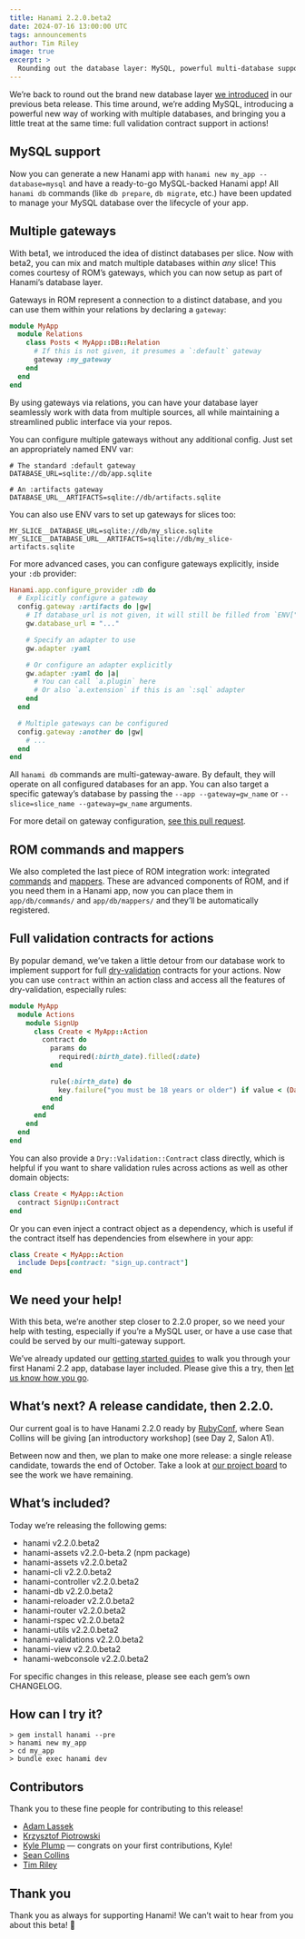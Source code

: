 ```yaml
---
title: Hanami 2.2.0.beta2
date: 2024-07-16 13:00:00 UTC
tags: announcements
author: Tim Riley
image: true
excerpt: >
  Rounding out the database layer: MySQL, powerful multi-database support, plus full contracts in actions
---
```


We’re back to round out the brand new database layer [we introduced](/blog/2024/07/16/hanami-220beta1/) in our previous beta release. This time around, we’re adding MySQL, introducing a powerful new way of working with multiple databases, and bringing you a little treat at the same time: full validation contract support in actions!

## MySQL support

Now you can generate a new Hanami app with `hanami new my_app --database=mysql` and have a ready-to-go MySQL-backed Hanami app! All `hanami db` commands (like `db prepare`, `db migrate`, etc.) have been updated to manage your MySQL database over the lifecycle of your app.

## Multiple gateways

With beta1, we introduced the idea of distinct databases per slice. Now with beta2, you can mix and match multiple databases within _any_ slice! This comes courtesy of ROM’s gateways, which you can now setup as part of Hanami’s database layer.

Gateways in ROM represent a connection to a distinct database, and you can use them within your relations by declaring a `gateway`:

```ruby
module MyApp
  module Relations
    class Posts < MyApp::DB::Relation
      # If this is not given, it presumes a `:default` gateway
      gateway :my_gateway
    end
  end
end
```

By using gateways via relations, you can have your database layer seamlessly work with data from multiple sources, all while maintaining a streamlined public interface via your repos.

You can configure multiple gateways without any additional config. Just set an appropriately named ENV var:

```
# The standard :default gateway
DATABASE_URL=sqlite://db/app.sqlite

# An :artifacts gateway
DATABASE_URL__ARTIFACTS=sqlite://db/artifacts.sqlite
```

You can also use ENV vars to set up gateways for slices too:

```
MY_SLICE__DATABASE_URL=sqlite://db/my_slice.sqlite
MY_SLICE__DATABASE_URL__ARTIFACTS=sqlite://db/my_slice-artifacts.sqlite
```

For more advanced cases, you can configure gateways explicitly, inside your `:db` provider:

```ruby
Hanami.app.configure_provider :db do
  # Explicitly configure a gateway
  config.gateway :artifacts do |gw|
    # If database_url is not given, it will still be filled from `ENV["DATABASE_URL__ARTIFACTS"]`
    gw.database_url = "..."

    # Specify an adapter to use
    gw.adapter :yaml

    # Or configure an adapter explicitly
    gw.adapter :yaml do |a|
      # You can call `a.plugin` here
      # Or also `a.extension` if this is an `:sql` adapter
    end
  end

  # Multiple gateways can be configured
  config.gateway :another do |gw|
    # ...
  end
end
```

All `hanami db` commands are multi-gateway-aware. By default, they will operate on all configured databases for an app. You can also target a specific gateway’s database by passing the `--app --gateway=gw_name` or `--slice=slice_name --gateway=gw_name` arguments.

For more detail on gateway configuration, [see this pull request](https://github.com/hanami/hanami/pull/1452).

## ROM commands and mappers

We also completed the last piece of ROM integration work: integrated [commands](https://rom-rb.org/learn/core/5.2/commands/) and [mappers](https://rom-rb.org/learn/core/5.2/mappers/). These are advanced components of ROM, and if you need them in a Hanami app, now you can place them in `app/db/commands/` and `app/db/mappers/` and they’ll be automatically registered.

## Full validation contracts for actions

By popular demand, we’ve taken a little detour from our database work to implement support for full [dry-validation](http://dry-rb.org/gems/dry-validation/) contracts for your actions. Now you can use `contract` within an action class and access all the features of dry-validation, especially rules:

```ruby
module MyApp
  module Actions
    module SignUp
      class Create < MyApp::Action
        contract do
          params do
            required(:birth_date).filled(:date)
          end

          rule(:birth_date) do
            key.failure("you must be 18 years or older") if value < (Date.today << (12 * 18))
          end
        end
      end
    end
  end
end
```

You can also provide a `Dry::Validation::Contract` class directly, which is helpful if you want to share validation rules across actions as well as other domain objects:

```ruby
class Create < MyApp::Action
  contract SignUp::Contract
end
```

Or you can even inject a contract object as a dependency, which is useful if the contract itself has dependencies from elsewhere in your app:

```ruby
class Create < MyApp::Action
  include Deps[contract: "sign_up.contract"]
end
```

## We need your help!

With this beta, we’re another step closer to 2.2.0 proper, so we need your help with testing, especially if you’re a MySQL user, or have a use case that could be served by our multi-gateway support.

We’ve already updated our [getting started guides](https://guides.hanamirb.org/v2.2/introduction/getting-started/) to walk you through your first Hanami 2.2 app, database layer included. Please give this a try, then [let us know how you go](https://discourse.hanamirb.org).

## What’s next? A release candidate, then 2.2.0.

Our current goal is to have Hanami 2.2.0 ready by [RubyConf](https://rubyconf.org), where Sean Collins will be giving [an introductory workshop] (see Day 2, Salon A1).

Between now and then, we plan to make one more release: a single release candidate, towards the end of October. Take a look at [our project board](https://github.com/orgs/hanami/projects/6/views/1) to see the work we have remaining.

## What’s included?

Today we’re releasing the following gems:

- hanami v2.2.0.beta2
- hanami-assets v2.2.0-beta.2 (npm package)
- hanami-assets v2.2.0.beta2
- hanami-cli v2.2.0.beta2
- hanami-controller v2.2.0.beta2
- hanami-db v2.2.0.beta2
- hanami-reloader v2.2.0.beta2
- hanami-router v2.2.0.beta2
- hanami-rspec v2.2.0.beta2
- hanami-utils v2.2.0.beta2
- hanami-validations v2.2.0.beta2
- hanami-view v2.2.0.beta2
- hanami-webconsole v2.2.0.beta2

For specific changes in this release, please see each gem’s own CHANGELOG.

## How can I try it?

```shell
> gem install hanami --pre
> hanami new my_app
> cd my_app
> bundle exec hanami dev
```

## Contributors

Thank you to these fine people for contributing to this release!

- [Adam Lassek](https://github.com/alassek)
- [Krzysztof Piotrowski](https://github.com/krzykamil)
- [Kyle Plump](https://github.com/kyleplump) — congrats on your first contributions, Kyle!
- [Sean Collins](https://github.com/cllns)
- [Tim Riley](https://github.com/timriley)

## Thank you

Thank you as always for supporting Hanami! We can’t wait to hear from you about this beta! 🌸
